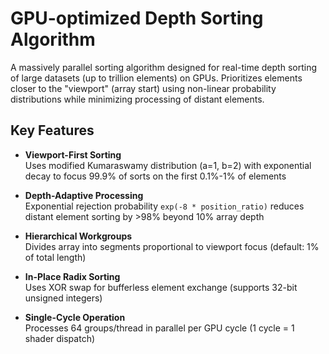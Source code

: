 # GPU-optimized Depth Sorting Algorithm

A massively parallel sorting algorithm designed for real-time depth sorting of large datasets (up to trillion elements) on GPUs. Prioritizes elements closer to the "viewport" (array start) using non-linear probability distributions while minimizing processing of distant elements.

## Key Features

- **Viewport-First Sorting**  
  Uses modified Kumaraswamy distribution (a=1, b=2) with exponential decay to focus 99.9% of sorts on the first 0.1%-1% of elements

- **Depth-Adaptive Processing**  
  Exponential rejection probability `exp(-8 * position_ratio)` reduces distant element sorting by >98% beyond 10% array depth

- **Hierarchical Workgroups**  
  Divides array into segments proportional to viewport focus (default: 1% of total length)

- **In-Place Radix Sorting**  
  Uses XOR swap for bufferless element exchange (supports 32-bit unsigned integers)

- **Single-Cycle Operation**  
  Processes 64 groups/thread in parallel per GPU cycle (1 cycle = 1 shader dispatch)


